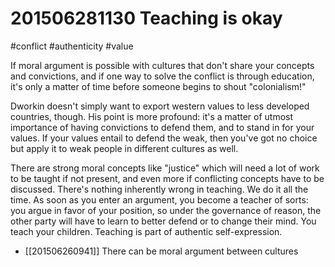 # 201506281130 Teaching is okay
#conflict #authenticity #value

If moral argument is possible with cultures that don't share your concepts and convictions, and if one way to solve the conflict is through education, it's only a matter of time before someone begins to shout "colonialism!"

Dworkin doesn't simply want to export western values to less developed countries, though. His point is more profound: it's a matter of utmost importance of having convictions to defend them, and to stand in for your values. If your values entail to defend the weak, then you've got no choice but apply it to weak people in different cultures as well.

There are strong moral concepts like "justice" which will need a lot of work to be taught if not present, and even more if conflicting concepts have to be discussed. There's nothing inherently wrong in teaching. We do it all the time. As soon as you enter an argument, you become a teacher of sorts: you argue in favor of your position, so under the governance of reason, the other party will have to learn to better defend or to change their mind. You teach your children. Teaching is part of authentic self-expression.

- [[201506260941]] There can be moral argument between cultures
